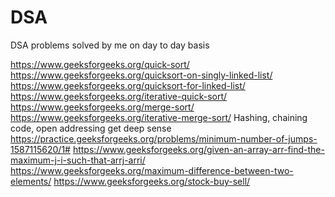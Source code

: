 # DSA
DSA problems solved by me on day to day basis

https://www.geeksforgeeks.org/quick-sort/
https://www.geeksforgeeks.org/quicksort-on-singly-linked-list/
https://www.geeksforgeeks.org/quicksort-for-linked-list/
https://www.geeksforgeeks.org/iterative-quick-sort/
https://www.geeksforgeeks.org/merge-sort/
https://www.geeksforgeeks.org/iterative-merge-sort/
Hashing, chaining code, open addressing get deep sense
https://practice.geeksforgeeks.org/problems/minimum-number-of-jumps-1587115620/1#
https://www.geeksforgeeks.org/given-an-array-arr-find-the-maximum-j-i-such-that-arrj-arri/
https://www.geeksforgeeks.org/maximum-difference-between-two-elements/
https://www.geeksforgeeks.org/stock-buy-sell/
